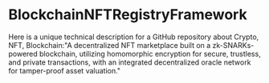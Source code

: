 # BlockchainNFTRegistryFramework
Here is a unique technical description for a GitHub repository about Crypto, NFT, Blockchain:"A decentralized NFT marketplace built on a zk-SNARKs-powered blockchain, utilizing homomorphic encryption for secure, trustless, and private transactions, with an integrated decentralized oracle network for tamper-proof asset valuation."
